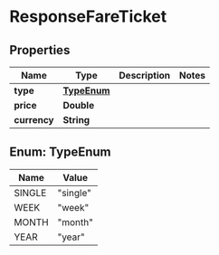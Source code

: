 
# ResponseFareTicket

## Properties
Name | Type | Description | Notes
------------ | ------------- | ------------- | -------------
**type** | [**TypeEnum**](#TypeEnum) |  | 
**price** | **Double** |  | 
**currency** | **String** |  | 


<a name="TypeEnum"></a>
## Enum: TypeEnum
Name | Value
---- | -----
SINGLE | &quot;single&quot;
WEEK | &quot;week&quot;
MONTH | &quot;month&quot;
YEAR | &quot;year&quot;



